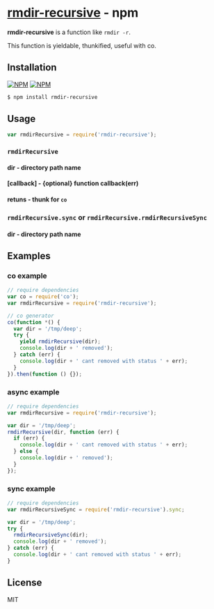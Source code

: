 [rmdir-recursive](https://www.npmjs.com/package/rmdir-recursive) - npm
===============

  **rmdir-recursive** is a function like `rmdir -r`.

  This function is yieldable, thunkified, useful with co.


Installation
------------

[![NPM](https://nodei.co/npm/rmdir-recursive.png?downloads=true&downloadRank=true&stars=true)](https://nodei.co/npm/rmdir-recursive/)
[![NPM](https://nodei.co/npm-dl/rmdir-recursive.png?height=2)](https://nodei.co/npm/rmdir-recursive/)

```bash
$ npm install rmdir-recursive
```


Usage
-----

```js
var rmdirRecursive = require('rmdir-recursive');
```

### `rmdirRecursive`

#### **dir** - directory path name

#### **[callback]** - {optional} function callback(err)

#### **retuns** - thunk for `co`

### `rmdirRecursive.sync` or `rmdirRecursive.rmdirRecursiveSync`

#### **dir** - directory path name


Examples
--------

### co example

```js
// require dependencies
var co = require('co');
var rmdirRecursive = require('rmdir-recursive');

// co generator
co(function *() {
  var dir = '/tmp/deep';
  try {
    yield rmdirRecursive(dir);
    console.log(dir + ' removed');
  } catch (err) {
    console.log(dir + ' cant removed with status ' + err);
  }
}).then(function () {});
```

### async example

```js
// require dependencies
var rmdirRecursive = require('rmdir-recursive');

var dir = '/tmp/deep';
rmdirRecursive(dir, function (err) {
  if (err) {
    console.log(dir + ' cant removed with status ' + err);
  } else {
    console.log(dir + ' removed');
  }
});
```


### sync example

```js
// require dependencies
var rmdirRecursiveSync = require('rmdir-recursive').sync;

var dir = '/tmp/deep';
try {
  rmdirRecursiveSync(dir);
  console.log(dir + ' removed');
} catch (err) {
  console.log(dir + ' cant removed with status ' + err);
}
```


License
-------

  MIT
